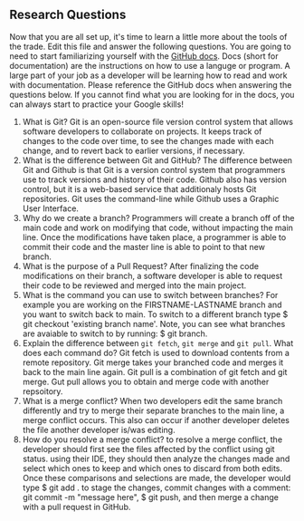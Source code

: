 ## Research Questions 

Now that you are all set up, it's time to learn a little more about the tools of the trade. Edit this file and answer the following questions. You are going to need to start familiarizing yourself with the [GitHub docs](https://docs.github.com/en). Docs (short for documentation) are the instructions on how to use a languge or program. A large part of your job as a developer will be learning how to read and work with documentation. Please reference the GitHub docs when answering the questions below. If you cannot find what you are looking for in the docs, you can always start to practice your Google skills!

1. What is Git? Git is an open-source file version control system that allows software developers to collaborate on projects.  It keeps track of changes to the code over time, to see the changes made with each change, and to revert back to earlier versions, if necessary.
2. What is the difference between Git and GitHub? The difference between Git and Github is that Git is a version control system that programmers use to track versions and history of their code.  Github also has version control, but it is a web-based service that additionaly hosts Git repositories.  Git uses the command-line while Github uses a Graphic User Interface. 
3. Why do we create a branch? Programmers will create a branch off of the main code and work on modifying that code, without impacting the main line.  Once the modifications have taken place, a programmer is able to commit their code and the master line is able to point to that new branch.
4. What is the purpose of a Pull Request? After finalizing the code modifications on their branch, a software developer is able to request their code to be reviewed and merged into the main project.
5. What is the command you can use to switch between branches? For example you are working on the FIRSTNAME-LASTNAME branch and you want to switch back to main.  To switch to a different branch type $ git checkout 'existing branch name'.  Note, you can see what branches are avaiable to switch to by running: $ git branch.
6. Explain the difference between `git fetch`, `git merge` and `git pull`. What does each command do? Git fetch is used to download contents from a remote repository. Git merge takes your branched code and merges it back to the main line again. Git pull is a combination of git fetch and git merge.  Gut pull allows you to obtain and merge code with another repsoitory.
7. What is a merge conflict?  When two developers edit the same branch differently and try to merge their separate branches to the main line, a merge conflict occurs.  This also can occur if another developer deletes the file another developer is/was editing.
8. How do you resolve a merge conflict?  to resolve a merge conflict, the developer should first see the files affected by the conflict using git status.  using their IDE, they should then analyze the changes made and select which ones to keep and which ones to discard from both edits.  Once these comparisons and selections are made, the developer would type $ git add . to stage the changes, commit changes with a comment: git commit -m "message here", $ git push, and then merge a change with a pull request in GitHub.
